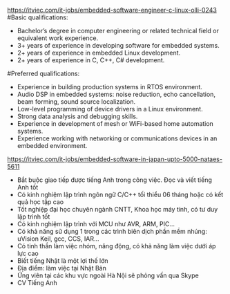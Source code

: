 https://itviec.com/it-jobs/embedded-software-engineer-c-linux-olli-0243
#Basic qualifications:
- Bachelor’s degree in computer engineering or related technical field or equivalent work experience.
- 3+ years of experience in developing software for embedded systems.
- 2+ years of experience in embedded Linux development.
- 2+ years of experience in C, C++, C# development.

#Preferred qualifications:
- Experience in building production systems in RTOS environment.
- Audio DSP in embedded systems: noise reduction, echo cancellation, beam forming, sound source localization.
- Low-level programming of device drivers in a Linux environment.
- Strong data analysis and debugging skills.
- Experience in development of mesh or WiFi-based home automation systems.
- Experience working with networking or communications devices in an embedded environment.

https://itviec.com/it-jobs/embedded-software-in-japan-upto-5000-nataes-5611
- Bắt buộc giao tiếp được tiếng Anh trong công việc. Đọc và viết tiếng Anh tốt
- Có kinh nghiệm lập trình ngôn ngữ C/C++ tối thiểu 06 tháng hoặc có kết quả học tập cao
- Tốt nghiệp đại học chuyên ngành CNTT, Khoa học máy tính, có tư duy lập trình tốt
- Có kinh nghiệm lập trình với MCU như AVR, ARM, PIC...
- Có khả năng sử dụng 1 trong các trình biên dịch phần mềm nhúng: uVision Keil, gcc, CCS, IAR…
- Có tinh thần làm việc nhóm, năng động, có khả năng làm việc dưới áp lực cao
- Biết tiếng Nhật là một lợi thế lớn
- Địa điểm: làm việc tại Nhật Bản
- Ứng viên tại các khu vực ngoài Hà Nội sẽ phỏng vấn qua Skype
- CV Tiếng Anh
